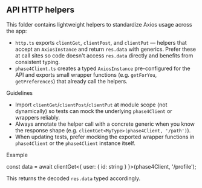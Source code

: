 ## API HTTP helpers

This folder contains lightweight helpers to standardize Axios usage across the app:

- `http.ts` exports `clientGet`, `clientPost`, and `clientPut` — helpers that accept an `AxiosInstance` and return `res.data` with generics. Prefer these at call sites so code doesn't access `res.data` directly and benefits from consistent typing.
- `phase4Client.ts` creates a typed `AxiosInstance` pre-configured for the API and exports small wrapper functions (e.g. `getForYou`, `getPreferences`) that already call the helpers.

Guidelines

- Import `clientGet`/`clientPost`/`clientPut` at module scope (not dynamically) so tests can mock the underlying `phase4Client` or wrappers reliably.
- Always annotate the helper call with a concrete generic when you know the response shape (e.g. `clientGet<MyType>(phase4Client, '/path')`).
- When updating tests, prefer mocking the exported wrapper functions in `phase4Client` or the `phase4Client` instance itself.

Example

const data = await clientGet<{ user: { id: string } }>(phase4Client, '/profile');

This returns the decoded `res.data` typed accordingly.

